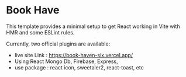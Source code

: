 # Book Have

This template provides a minimal setup to get React working in Vite with HMR and some ESLint rules.

Currently, two official plugins are available:

- live site Link : https://book-haven-six.vercel.app/
- Using React Mongo Db, Firebase, Express,
- use package : react icon, sweetaler2, react-toast, etc

